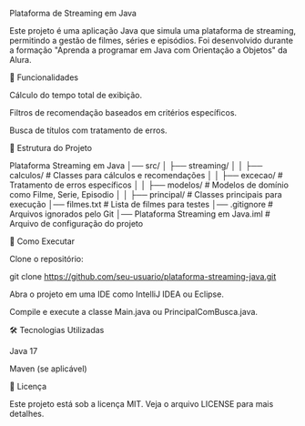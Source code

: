 Plataforma de Streaming em Java

Este projeto é uma aplicação Java que simula uma plataforma de streaming, permitindo a gestão de filmes, séries e episódios. Foi desenvolvido durante a formação "Aprenda a programar em Java com Orientação a Objetos" da Alura.

📌 Funcionalidades

Cálculo do tempo total de exibição.

Filtros de recomendação baseados em critérios específicos.

Busca de títulos com tratamento de erros.

📂 Estrutura do Projeto

Plataforma Streaming em Java
│── src/
│   ├── streaming/
│   │   ├── calculos/        # Classes para cálculos e recomendações
│   │   ├── excecao/         # Tratamento de erros específicos
│   │   ├── modelos/         # Modelos de domínio como Filme, Serie, Episodio
│   │   ├── principal/       # Classes principais para execução
│── filmes.txt               # Lista de filmes para testes
│── .gitignore               # Arquivos ignorados pelo Git
│── Plataforma Streaming em Java.iml # Arquivo de configuração do projeto

🚀 Como Executar

Clone o repositório:

git clone https://github.com/seu-usuario/plataforma-streaming-java.git

Abra o projeto em uma IDE como IntelliJ IDEA ou Eclipse.

Compile e execute a classe Main.java ou PrincipalComBusca.java.

🛠 Tecnologias Utilizadas

Java 17

Maven (se aplicável)

📄 Licença

Este projeto está sob a licença MIT. Veja o arquivo LICENSE para mais detalhes.
